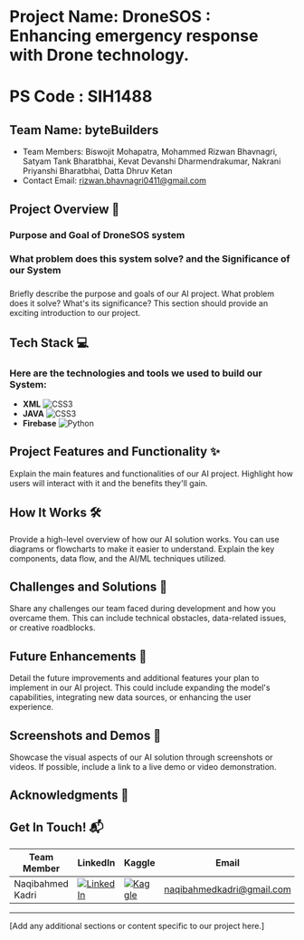 # Project Name: DroneSOS : Enhancing emergency response with Drone technology.
# PS Code : SIH1488

## Team Name: byteBuilders
- Team Members: Biswojit Mohapatra, Mohammed Rizwan Bhavnagri, Satyam Tank Bharatbhai, Kevat Devanshi Dharmendrakumar, Nakrani Priyanshi Bharatbhai, Datta Dhruv Ketan
- Contact Email: rizwan.bhavnagri0411@gmail.com


## Project Overview 🚀
### Purpose and Goal of DroneSOS system
### What problem does this system solve? and the Significance of our System
### 
Briefly describe the purpose and goals of our AI project. What problem does it solve? What's its significance? This section should provide an exciting introduction to our project.

## Tech Stack 💻
### Here are the technologies and tools we used to build our System:

* **XML** <img src="https://img.shields.io/badge/XML-red?style=for-the-badge&logo=xml" alt="CSS3">
* **JAVA** <img src="https://img.shields.io/badge/Java-blue?style=for-the-badge&logo=java" alt="CSS3">
* **Firebase** <img src="https://img.shields.io/badge/Firebase-green?style=for-the-badge&logo=firebase" alt="Python">


## Project Features and Functionality ✨
Explain the main features and functionalities of our AI project. Highlight how users will interact with it and the benefits they'll gain.

## How It Works 🛠️
Provide a high-level overview of how our AI solution works. You can use diagrams or flowcharts to make it easier to understand. Explain the key components, data flow, and the AI/ML techniques utilized.

## Challenges and Solutions 🧠
Share any challenges our team faced during development and how you overcame them. This can include technical obstacles, data-related issues, or creative roadblocks.

## Future Enhancements 🚧
Detail the future improvements and additional features your plan to implement in our AI project. This could include expanding the model's capabilities, integrating new data sources, or enhancing the user experience.

## Screenshots and Demos 📸
Showcase the visual aspects of our AI solution through screenshots or videos. If possible, include a link to a live demo or video demonstration.

## Acknowledgments 🙌


## Get In Touch! 📬


| Team Member | LinkedIn | Kaggle | Email |
|---|---|---|---|
| Naqibahmed Kadri | [![LinkedIn](https://img.shields.io/badge/LinkedIn-%230077B5.svg?style=for-the-badge&logo=linkedin)](https://www.linkedin.com/in/naqibahmed-kadri/) | [![Kaggle](https://img.shields.io/badge/Kaggle-%2320B2AA.svg?style=for-the-badge&logo=kaggle)](https://www.kaggle.com/nakibahmedkadri) | [naqibahmedkadri@gmail.com](mailto:naqibahmedkadri@gmail.com) |



---


[Add any additional sections or content specific to our project here.]
